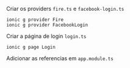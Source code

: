 <p>Criar os providers <code>fire.ts</code> e <code>facebook-login.ts</code></p>
<code>ionic g provider Fire</code><br/>
<code>ionic g provider FacebookLogin</code>
<p>Criar a página de login <code>login.ts</code></p>
<code>ionic g page Login</code>
<p>Adicionar as referencias em <code>app.module.ts</code></p>
